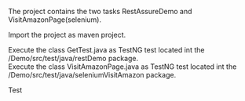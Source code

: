 The project contains the two tasks RestAssureDemo and VisitAmazonPage(selenium).

Import the project as maven project.

Execute the class GetTest.java as TestNG test located int the /Demo/src/test/java/restDemo package. <br />
Execute the class VisitAmazonPage.java as TestNG test located int the /Demo/src/test/java/seleniumVisitAmazon package. <br />

Test